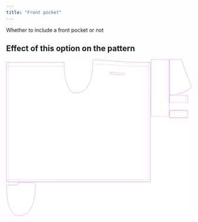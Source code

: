 ```yaml
---
title: "Front pocket"
---
```


Whether to include a front pocket or not

## Effect of this option on the pattern

![This image shows the effect of this option by superimposing several variants that have a different value for this option](waralee_frontpocket_sample.svg "Effect of this option on the pattern")
